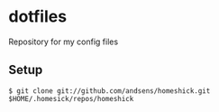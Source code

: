 # dotfiles
Repository for my config files

## Setup

```
$ git clone git://github.com/andsens/homeshick.git $HOME/.homesick/repos/homeshick
```
